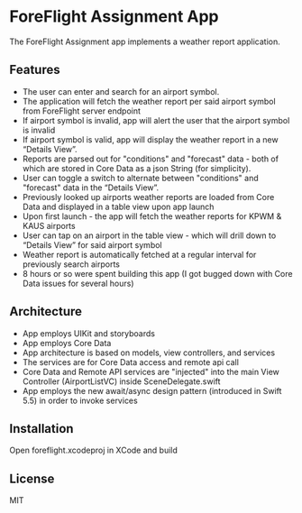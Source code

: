 # ForeFlight Assignment App

The ForeFlight Assignment app implements a weather report application. 

## Features

- The user can enter and search for an airport symbol.
- The application will fetch the weather report per said airport symbol from ForeFlight server endpoint
- If airport symbol is invalid, app will alert the user that the airport symbol is invalid
- If airport symbol is valid, app will display the weather report in a new “Details View”.
- Reports are parsed out for "conditions" and "forecast" data - both of which are stored in Core Data as a json String (for simplicity).
- User can toggle a switch to alternate between "conditions" and "forecast" data in the “Details View”. 
- Previously looked up airports weather reports are loaded from Core Data and displayed in a table view upon app launch
- Upon first launch - the app will fetch the weather reports for KPWM & KAUS airports
- User can tap on an airport in the table view - which will drill down to “Details View” for said airport symbol
- Weather report is automatically fetched at a regular interval for previously search airports
- 8 hours or so were spent building this app (I got bugged down with Core Data issues for several hours)


## Architecture
- App employs UIKit and storyboards
- App employs Core Data
- App architecture is based on models, view controllers, and services
- The services are for Core Data access and remote api call
- Core Data and Remote API services are "injected" into the main View Controller (AirportListVC) inside SceneDelegate.swift
- App employs the new await/async design pattern (introduced in Swift 5.5) in order to invoke services

## Installation
Open foreflight.xcodeproj in XCode and build
## License

MIT

